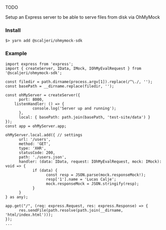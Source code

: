 TODO

Setup an Express server to be able to serve files from disk via OhMyMock

### Install

    $> yarn add @scaljeri/ohmymock-sdk

### Example

    import express from 'express';
    import { createServer, IData, IMock, IOhMyEvalRequest } from '@scaljeri/ohmymock-sdk';

    const filedir = path.dirname(process.argv[1]).replace(/^\./, '');
    const basePath = __dirname.replace(filedir, '');

    const ohMyServer = createServer({
	      port: 8000, 
        listenHandler: () => {
		        console.log('Server up and running');
	      },
	      local: { basePath: path.join(basePath, 'test-site/data') }
    });
    const app = ohMyServer.app;

    ohMyServer.local.add({ // settings
	      url: '/users',
	      method: 'GET',
	      type: 'XHR',
	      statusCode: 200,
	      path: './users.json',
	      handler: (data: IData, request: IOhMyEvalRequest, mock: IMock): void => {
		        if (data) {
			          const resp = JSON.parse(mock.responseMock!);
			          resp['1'].name = 'Lucas Calje';
			          mock.responseMock = JSON.stringify(resp);
		        }
	      }
    } as any);

    app.get("/", (req: express.Request, res: express.Response) => {
	      res.sendFile(path.resolve(path.join(__dirname, 'html/index.html')));
    });
    ...
